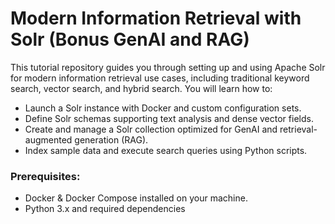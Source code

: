 # Modern Information Retrieval with Solr (Bonus GenAI and RAG)

This tutorial repository guides you through setting up and using Apache Solr for modern
information retrieval use cases, including traditional keyword search, vector search, and
hybrid search. You will learn how to:

- Launch a Solr instance with Docker and custom configuration sets.
- Define Solr schemas supporting text analysis and dense vector fields.
- Create and manage a Solr collection optimized for GenAI and retrieval-augmented generation (RAG).
- Index sample data and execute search queries using Python scripts.

### Prerequisites:

- Docker & Docker Compose installed on your machine.
- Python 3.x and required dependencies 
